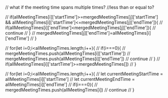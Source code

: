 // what if the meeting time spans multiple times?
//less than or equal to?

// if(allMeetingTimes[i]['startTime']>=mergedMeetingTimes[j]['startTime'] && allMeetingTimes[i]['startTime']<=mergedMeetingTimes[j]['endTime']){
//   if(allMeetingTimes[i]['endTime']<mergedMeetingTimes[j]['endTime']){
//     continue
//   }
//   mergedMeetingTimes[j]['endTime']=allMeetingTimes[i]['endTime']
// }

// for(let i=0;i<allMeetingTimes.length;i++){
//   if(i===0){
//     mergeMeetingTimes.push(allMeetingTimes[i]['startTime'])
//     mergeMeetingTimes.push(allMeetingTimes[i]['endTime'])
//     continue
//   }
//   if(allMeetingTimes[i]['startTime']>=mergedMeetingTimes[])
// }

// for(let i=0;i<allMeetingTimes.length;i++){
//   let currentMeetingStartTime = allMeetingTimes[i]['startTime']
//   let currentMeetingEndTime = allMeetingTimes[i]['endTime']
//   if(i===0){
//     mergedMeetingTimes.push(allMeetingTimes[i])
//     continue
//   }
